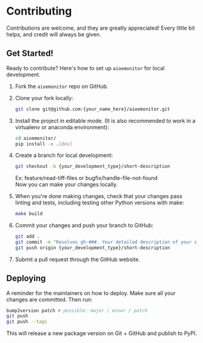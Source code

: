 # Contributing

Contributions are welcome, and they are greatly appreciated! Every little bit
helps, and credit will always be given.

## Get Started!

Ready to contribute? Here's how to set up `aioemonitor` for local development.

1. Fork the `aioemonitor` repo on GitHub.

2. Clone your fork locally:

    ```bash
    git clone git@github.com:{your_name_here}/aioemonitor.git
    ```

3. Install the project in editable mode. (It is also recommended to work in a virtualenv or anaconda environment):

    ```bash
    cd aioemonitor/
    pip install -e .[dev]
    ```

4. Create a branch for local development:

    ```bash
    git checkout -b {your_development_type}/short-description
    ```

    Ex: feature/read-tiff-files or bugfix/handle-file-not-found<br>
    Now you can make your changes locally.

5. When you're done making changes, check that your changes pass linting and
   tests, including testing other Python versions with make:

    ```bash
    make build
    ```

6. Commit your changes and push your branch to GitHub:

    ```bash
    git add .
    git commit -m "Resolves gh-###. Your detailed description of your changes."
    git push origin {your_development_type}/short-description
    ```

7. Submit a pull request through the GitHub website.

## Deploying

A reminder for the maintainers on how to deploy.
Make sure all your changes are committed.
Then run:

```bash
bump2version patch # possible: major / minor / patch
git push
git push --tags
```

This will release a new package version on Git + GitHub and publish to PyPI.
